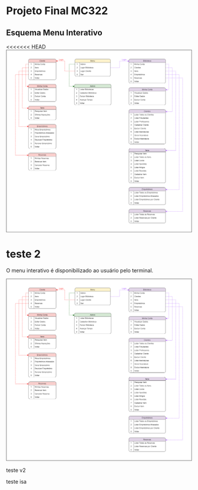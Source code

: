 # Projeto Final MC322

## Esquema Menu Interativo

<<<<<<< HEAD
![](https://github.com/phdaccache/Projeto_MC322/blob/main/images/Menu_Interativo.png)

teste 2
=======
O menu interativo é disponibilizado ao usuário pelo terminal.

![](https://github.com/phdaccache/Projeto_MC322/blob/main/images/Menu_Interativo.png)

teste v2

teste isa
